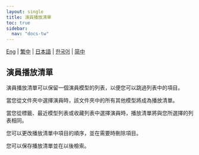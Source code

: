 ```yaml
---
layout: single
title: 演員播放清單
toc: true
sidebar:
  nav: "docs-tw"
---
```

[Eng](/dancexr/features/actor_playlist) | [繁中](/tw/dancexr/features/actor_playlist) | [日本語](/jp/dancexr/features/actor_playlist) | [한국어](/kr/dancexr/features/actor_playlist) | [简中](/zh/dancexr/features/actor_playlist)


## 演員播放清單
演員播放清單可以保留一個演員模型的列表，以便您可以跳過列表中的項目。

當您從文件夾中選擇演員時，該文件夾中的所有其他模型將成為播放清單。

當您從標籤、最近模型列表或收藏列表中選擇演員時，播放清單將與您所選擇的列表相同。

您可以更改播放清單中項目的順序，並在需要時刪除項目。

您可以保存播放清單並在以後檢索。